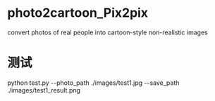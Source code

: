 # photo2cartoon_Pix2pix
convert photos of real people into cartoon-style non-realistic images
# 测试
python test.py --photo_path ./images/test1.jpg --save_path ./images/test1_result.png
